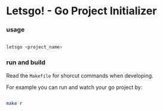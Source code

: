 # Letsgo! - Go Project Initializer

### usage

```zsh

letsgo <project_name>

```

### run and build

Read the `Makefile` for shorcut commands when developing.

For example you can run and watch your go project by:

```zsh

make r

```
